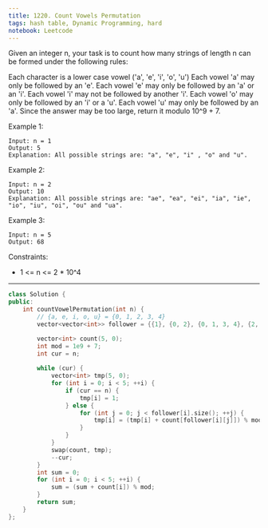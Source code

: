 ```yaml
---
title: 1220. Count Vowels Permutation
tags: hash table, Dynamic Programming, hard
notebook: Leetcode
---
```


Given an integer n, your task is to count how many strings of length n can be formed under the following rules:

Each character is a lower case vowel ('a', 'e', 'i', 'o', 'u')
Each vowel 'a' may only be followed by an 'e'.
Each vowel 'e' may only be followed by an 'a' or an 'i'.
Each vowel 'i' may not be followed by another 'i'.
Each vowel 'o' may only be followed by an 'i' or a 'u'.
Each vowel 'u' may only be followed by an 'a'.
Since the answer may be too large, return it modulo 10^9 + 7.

 

Example 1:
```
Input: n = 1
Output: 5
Explanation: All possible strings are: "a", "e", "i" , "o" and "u".
```
Example 2:
```
Input: n = 2
Output: 10
Explanation: All possible strings are: "ae", "ea", "ei", "ia", "ie", "io", "iu", "oi", "ou" and "ua".
```
Example 3: 
```
Input: n = 5
Output: 68
 ```

Constraints:

- 1 <= n <= 2 * 10^4

----------

```c++
class Solution {
public:
    int countVowelPermutation(int n) {
        // {a, e, i, o, u} = {0, 1, 2, 3, 4}
        vector<vector<int>> follower = {{1}, {0, 2}, {0, 1, 3, 4}, {2, 4}, {0}};

        vector<int> count(5, 0);
        int mod = 1e9 + 7;
        int cur = n;
        
        while (cur) {
            vector<int> tmp(5, 0);
            for (int i = 0; i < 5; ++i) {
                if (cur == n) {
                    tmp[i] = 1;
                } else {
                    for (int j = 0; j < follower[i].size(); ++j) {
                        tmp[i] = (tmp[i] + count[follower[i][j]]) % mod;
                    }
                }
            }
            swap(count, tmp);
            --cur;
        }
        int sum = 0;
        for (int i = 0; i < 5; ++i) {
            sum = (sum + count[i]) % mod;
        }
        return sum;
    }
};
```